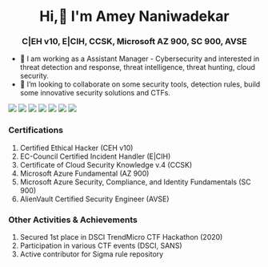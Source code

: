<h1 align="center">Hi,👋 I'm Amey Naniwadekar</h1>
<h3 align="center">C|EH v10, E|CIH, CCSK, Microsoft AZ 900, SC 900, AVSE</h3>

- 👀 I am working as a Assistant Manager - Cybersecurity and interested in threat detection and response, threat intelligence, threat hunting, cloud security.
- 💞️ I’m looking to collaborate on some security tools, detection rules, build some innovative security solutions and CTFs.
<!--- - 📫 How to reach me ... --->

![](https://img.shields.io/badge/Shell-Bash-informational?style=flat&logo=<LOGO_NAME>&logoColor=white&color=2bbc8a)
![](https://img.shields.io/badge/Shell-Powershell-informational?style=flat&logo=<LOGO_NAME>&logoColor=white&color=2bbc8a)
![](https://img.shields.io/badge/SIEM-Alienvault-informational?style=flat&logo=<LOGO_NAME>&logoColor=white&color=2bbc8a)
![](https://img.shields.io/badge/EDR-Sophos-informational?style=flat&logo=<LOGO_NAME>&logoColor=white&color=2bbc8a)
![](https://img.shields.io/badge/EDR-Cynet-informational?style=flat&logo=<LOGO_NAME>&logoColor=white&color=2bbc8a)
![](https://img.shields.io/badge/Cloud-AWS-informational?style=flat&logo=<LOGO_NAME>&logoColor=white&color=2bbc8a)
![](https://img.shields.io/badge/Cloud-Azure-informational?style=flat&logo=<LOGO_NAME>&logoColor=white&color=2bbc8a)

<h3 align="left">Certifications</h3>

1. Certified Ethical Hacker (CEH v10)
2. EC-Council Certified Incident Handler (E|CIH)
3. Certificate of Cloud Security Knowledge v.4 (CCSK)
4. Microsoft Azure Fundamental (AZ 900)
5. Microsoft Azure Security, Compliance, and Identity Fundamentals (SC 900)
6. AlienVault Certified Security Engineer (AVSE)


<h3 align="left">Other Activities & Achievements</h3>

1. Secured 1st place in DSCI TrendMicro CTF Hackathon (2020)
2. Participation in various CTF events (DSCI, SANS)
3. Active contributor for Sigma rule repository

<!---
ameynaniwadekar/ameynaniwadekar is a ✨ special ✨ repository because its `README.md` (this file) appears on your GitHub profile.
You can click the Preview link to take a look at your changes.
--->
